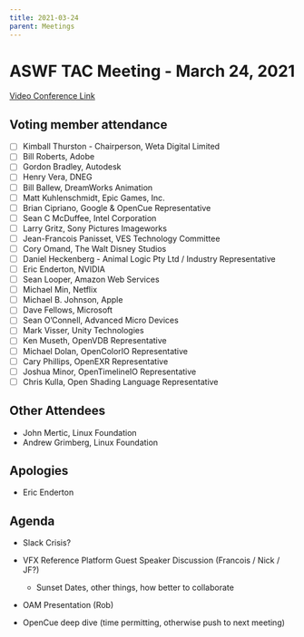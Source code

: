 ```yaml
---
title: 2021-03-24
parent: Meetings
---
```

# **ASWF TAC Meeting - March 24, 2021**

[Video Conference Link](https://zoom.us/j/757849640?pwd=QzE1K2hrL2FHSFhKK3h5Z3BWTFJsZz09)

## Voting member attendance

* [ ] Kimball Thurston - Chairperson, Weta Digital Limited
* [ ] Bill Roberts, Adobe
* [ ] Gordon Bradley, Autodesk
* [ ] Henry Vera, DNEG
* [ ] Bill Ballew, DreamWorks Animation
* [ ] Matt Kuhlenschmidt, Epic Games, Inc.
* [ ] Brian Cipriano, Google & OpenCue Representative
* [ ] Sean C McDuffee, Intel Corporation
* [ ] Larry Gritz, Sony Pictures Imageworks
* [ ] Jean-Francois Panisset, VES Technology Committee
* [ ] Cory Omand, The Walt Disney Studios
* [ ] Daniel Heckenberg - Animal Logic Pty Ltd / Industry Representative
* [ ] Eric Enderton, NVIDIA
* [ ] Sean Looper, Amazon Web Services
* [ ] Michael Min, Netflix
* [ ] Michael B. Johnson, Apple
* [ ] Dave Fellows, Microsoft
* [ ] Sean O’Connell, Advanced Micro Devices
* [ ] Mark Visser, Unity Technologies
* [ ] Ken Museth, OpenVDB Representative
* [ ] Michael Dolan, OpenColorIO Representative
* [ ] Cary Phillips, OpenEXR Representative
* [ ] Joshua Minor, OpenTimelineIO Representative
* [ ] Chris Kulla, Open Shading Language Representative

## Other Attendees

* John Mertic, Linux Foundation
* Andrew Grimberg, Linux Foundation

## Apologies

* Eric Enderton

## Agenda

* Slack Crisis?

* VFX Reference Platform Guest Speaker Discussion (Francois / Nick / JF?)
    - Sunset Dates, other things, how better to collaborate

* OAM Presentation (Rob)

* OpenCue deep dive (time permitting, otherwise push to next meeting)

